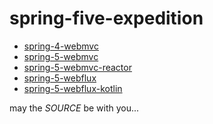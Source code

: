 spring-five-expedition
======================

* [spring-4-webmvc](https://github.com/iolo/spring-five-expedition/tree/spring-4-webmvc)
* [spring-5-webmvc](https://github.com/iolo/spring-five-expedition/tree/spring-5-webmvc)
* [spring-5-webmvc-reactor](https://github.com/iolo/spring-five-expedition/tree/spring-5-webmvc-reactor)
* [spring-5-webflux](https://github.com/iolo/spring-five-expedition/tree/spring-5-webflux)
* [spring-5-webflux-kotlin](https://github.com/iolo/spring-five-expedition/tree/spring-5-webflux-kotlin)

may the *SOURCE* be with you...
